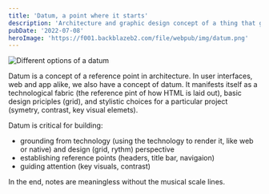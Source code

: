 ```yaml
---
title: 'Datum, a point where it starts'
description: 'Architecture and graphic design concept of a thing that grounds the deigns, creates reference points, and guides the attention.'
pubDate: '2022-07-08'
heroImage: 'https://f001.backblazeb2.com/file/webpub/img/datum.png'
---
```


![Different options of a datum](https://f001.backblazeb2.com/file/webpub/img/datum.png)

Datum is a concept of a reference point in architecture. In user interfaces, web and app alike, we also have a concept of datum. It manifests itself as a technological fabric (the reference pint of how HTML is laid out), basic design priciples (grid), and stylistic choices for a particular project (symetry, contrast, key visual elemets).

Datum is critical for building:

- grounding from technology (using the technology to render it, like web or native) and design (grid, rythm) perspective
- establishing reference points (headers, title bar, navigaion)
- guiding attention (key visuals, contrast)

In the end, notes are meaningless without the musical scale lines.
